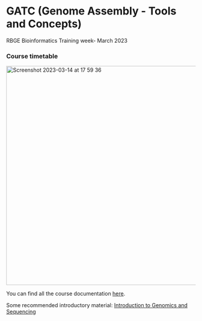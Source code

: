 # GATC (Genome Assembly - Tools and Concepts)
RBGE Bioinformatics Training week- March 2023

### Course timetable

<img width="582" alt="Screenshot 2023-03-14 at 17 59 36" src="https://user-images.githubusercontent.com/28604909/226327360-4f29935c-7c6b-47d6-bba6-4a529de7d483.png">

You can find all the course documentation [here](https://github.com/Lcamdom/RBGE-assembly_course/wiki/RBGE-assembly_course-documentation). 

Some recommended introductory material:
[Introduction to Genomics and Sequencing](https://www.youtube.com/watch?v=XOilMYsUin8&list=PL-_gg7O4EMWbFLTdqr501tjNJ1xq43BqA&index=1)
